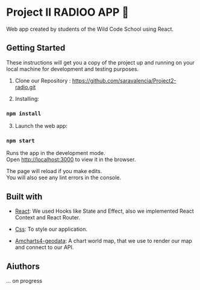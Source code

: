 

# Project II RADIOO APP :musical_note:

Web app created by students of the Wild Code School using React.

## Getting Started

These instructions will get you a copy of the project up and running
on your local machine for development and testing purposes.

1. Clone our Repository : https://github.com/saravalencia/Project2-radio.git

2. Installing:

### `npm install`

3. Launch the web app:

### `npm start`

Runs the app in the development mode.\
Open [http://localhost:3000](http://localhost:3000) to view it in the browser.

The page will reload if you make edits.\
You will also see any lint errors in the console.


## Built with 

* [React](https://reactjs.org/): We used Hooks like State and Effect, also we implemented React Context and React Router.

* [Css](https://www.w3.org ): To style our application.

* [Amcharts4-geodata](https://www.npmjs.com/package/@amcharts/amcharts4-geodata): A chart world map, that we use to render our map and connect to our API.


## Aiuthors 

... on progress


